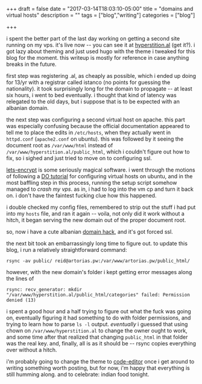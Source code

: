 +++
draft = false
date = "2017-03-14T18:03:10-05:00"
title = "domains and virtual hosts"
description = ""
tags = ["blog","writing"]
categories = ["blog"]

+++

i spent the better part of the last day working on getting a second site running on my vps. it's live now -- you can see it at [hyperstition.al](https://hyperstition.al) (get it?). i got lazy about theming and just used hugo with the theme i tweaked for this blog for the moment. this writeup is mostly for reference in case anything breaks in the future.

first step was registering .al, as cheaply as possible, which i ended up doing for 13/yr with a registrar called istanco (no points for guessing the nationality). it took surprisingly long for the domain to propagate -- at least six hours, i went to bed eventually. i thought that kind of latency was relegated to the old days, but i suppose that is to be expected with an albanian domain.

the next step was configuring a second virtual host on apache. this part was especially confusing because the official documentation appeared to tell me to place the edits in `/etc/hosts`, when they actually went in `httpd.conf` (`apache2.conf` on ubuntu). this was followed by it seeing the document root as `/var/www/html` instead of `/var/www/hyperstition.al/public_html`, which i couldn't figure out how to fix, so i sighed and just tried to move on to configuring ssl.

[lets-encrypt](https://letsencrypt.org/) is some seriously magical software. i went through the motions of following a [DO tutorial](https://www.digitalocean.com/community/tutorials/how-to-set-up-let-s-encrypt-certificates-for-multiple-apache-virtual-hosts-on-ubuntu-14-04) for configuring virtual hosts on ubuntu, and in the most baffling step in this process, running the setup script somehow managed to *crash my vps*. as in, i had to log into the vm cp and turn it back on. i don't have the faintest fucking clue how this happened.

i double checked my config files, remembered to strip out the stuff i had put into my `hosts` file, and ran it again -- voila, not only did it work without a hitch, it began serving the new domain out of the proper document root.

so, now i have a cute albanian [domain hack](https://en.wikipedia.org/wiki/Domain_hack), and it's got forced ssl.

the next bit took an embarrassingly long time to figure out. to update this blog, i run a relatively straightforward command:

  `rsync -av public/ reid@artorias.pw:/var/www/artorias.pw/public_html/`

however, with the new domain's folder i kept getting error messages along the lines of

  `rsync: recv_generator: mkdir "/var/www/hyperstition.al/public_html/categories" failed: Permission denied (13)`

i spent a good hour and a half trying to figure out what the fuck was going on, eventually figuring it had something to do with folder permissions, and trying to learn how to parse `ls -l` output. *eventually* i guessed that using chown on `/var/www/hyperstition.al` to change the owner ought to work, and some time after that realized that changing `public_html` in that folder was the real key. and, finally, all is as it should be -- rsync copies everything over without a hitch.

i'm probably going to change the theme to [code-editor](http://themes.gohugo.io/hugo-code-editor-theme/) once i get around to writing something worth posting, but for now, i'm happy that everything is still humming along. and to celebrate: indian food tonight.
